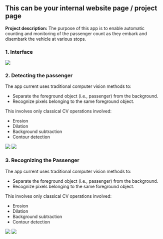 ## This can be your internal website page / project page

**Project description:** The purpose of this app is to enable automatic counting and monitoring of the passenger count as they embark and disembark the vehicle at various stops.

### 1. Interface

<img src="images/cv/project_2/interface.png?raw=true"/>

### 2. Detecting the passenger

The app current uses traditional computer vision methods to:

-   Separate the foreground object (i.e., passenger) from the background.
-   Recognize pixels belonging to the same foreground object.

This involves only classical CV operations involved:

-   Erosion
-   Dilation
-   Background subtraction
-   Contour detection

<img src="images/cv/project_2/detecting_passenger_1.gif?raw=true"/>
<img src="images/cv/project_2/detecting_passenger_2.gif?raw=true"/>

### 3. Recognizing the Passenger

The app current uses traditional computer vision methods to:

-   Separate the foreground object (i.e., passenger) from the background.
-   Recognize pixels belonging to the same foreground object.

This involves only classical CV operations involved:

-   Erosion
-   Dilation
-   Background subtraction
-   Contour detection

<img src="images/cv/project_2/detecting_passenger_1.gif?raw=true"/>
<img src="images/cv/project_2/detecting_passenger_2.gif?raw=true"/>

